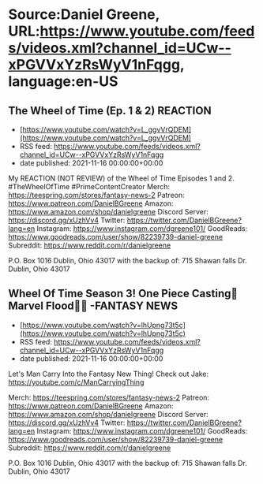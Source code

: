 # Source:Daniel Greene, URL:https://www.youtube.com/feeds/videos.xml?channel_id=UCw--xPGVVxYzRsWyV1nFqgg, language:en-US

## The Wheel of Time (Ep. 1 & 2) REACTION
 - [https://www.youtube.com/watch?v=L_ggvVrQDEM](https://www.youtube.com/watch?v=L_ggvVrQDEM)
 - RSS feed: https://www.youtube.com/feeds/videos.xml?channel_id=UCw--xPGVVxYzRsWyV1nFqgg
 - date published: 2021-11-16 00:00:00+00:00

My REACTION (NOT REVIEW) of the Wheel of Time Episodes 1 and 2. 
#TheWheelOfTime #PrimeContentCreator
Merch: https://teespring.com/stores/fantasy-news-2
Patreon: https://www.patreon.com/DanielBGreene
Amazon: https://www.amazon.com/shop/danielgreene
Discord Server: https://discord.gg/xUzhVv4
Twitter: https://twitter.com/DanielBGreene?lang=en
Instagram: https://www.instagram.com/dgreene101/
GoodReads: https://www.goodreads.com/user/show/82239739-daniel-greene
Subreddit: https://www.reddit.com/r/danielgreene
 
P.O. Box 1016 Dublin, Ohio 43017
with the backup of:
715 Shawan falls Dr. Dublin, Ohio 43017

## Wheel Of Time Season 3️! One Piece Casting🎩 Marvel Flood🧙‍♂️ -FANTASY NEWS
 - [https://www.youtube.com/watch?v=lhUpng73t5c](https://www.youtube.com/watch?v=lhUpng73t5c)
 - RSS feed: https://www.youtube.com/feeds/videos.xml?channel_id=UCw--xPGVVxYzRsWyV1nFqgg
 - date published: 2021-11-16 00:00:00+00:00

Let's Man Carry Into the Fantasy New Thing! 
Check out Jake: https://youtube.com/c/ManCarryingThing

Merch: https://teespring.com/stores/fantasy-news-2
Patreon: https://www.patreon.com/DanielBGreene
Amazon: https://www.amazon.com/shop/danielgreene
Discord Server: https://discord.gg/xUzhVv4
Twitter: https://twitter.com/DanielBGreene?lang=en
Instagram: https://www.instagram.com/dgreene101/
GoodReads: https://www.goodreads.com/user/show/82239739-daniel-greene
Subreddit: https://www.reddit.com/r/danielgreene
 
P.O. Box 1016 Dublin, Ohio 43017
with the backup of:
715 Shawan falls Dr. Dublin, Ohio 43017

